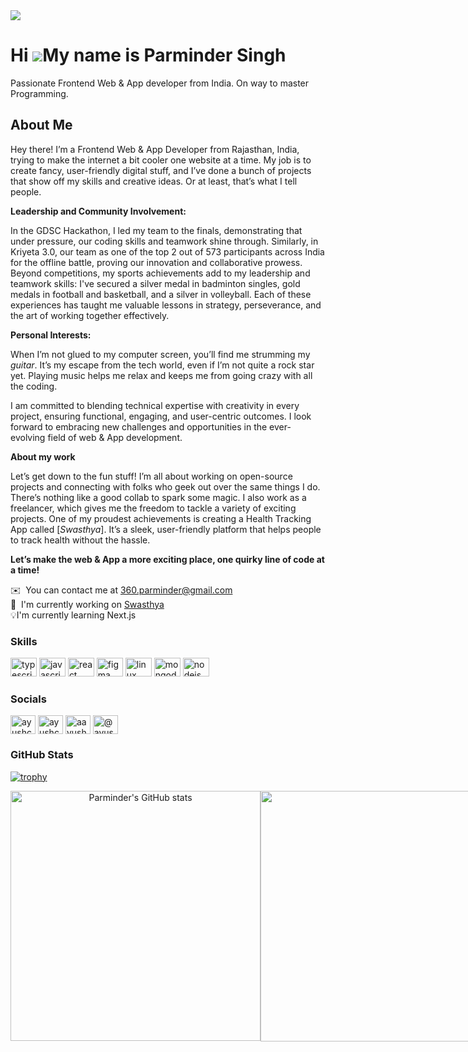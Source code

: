 
<img src="https://github.com/user-attachments/assets/007114f5-68fe-426a-addb-3e54e442ffb9" />

Hi ![](https://user-images.githubusercontent.com/18350557/176309783-0785949b-9127-417c-8b55-ab5a4333674e.gif)My name is Parminder Singh
===================================================================================================================================

Passionate Frontend Web & App developer from India. On way to master Programming.

## About Me

Hey there! I’m a Frontend Web & App Developer from Rajasthan, India, trying to make the internet a bit cooler one website at a time. My job is to create fancy, user-friendly digital stuff, and I’ve done a bunch of projects that show off my skills and creative ideas. Or at least, that’s what I tell people.

**Leadership and Community Involvement:**

In the GDSC Hackathon, I led my team to the finals, demonstrating that under pressure, our coding skills and teamwork shine through. Similarly, in Kriyeta 3.0, our team as one of the top 2 out of 573 participants across India for the offline battle, proving our innovation and collaborative prowess. Beyond competitions, my sports achievements add to my leadership and teamwork skills: I've secured a silver medal in badminton singles, gold medals in football and basketball, and a silver in volleyball. Each of these experiences has taught me valuable lessons in strategy, perseverance, and the art of working together effectively.


**Personal Interests:**

When I’m not glued to my computer screen, you’ll find me strumming my _guitar_. It’s my escape from the tech world, even if I’m not quite a rock star yet. Playing music helps me relax and keeps me from going crazy with all the coding.

I am committed to blending technical expertise with creativity in every project, ensuring functional, engaging, and user-centric outcomes. I look forward to embracing new challenges and opportunities in the ever-evolving field of web & App development.

**About my work**

Let’s get down to the fun stuff! I’m all about working on open-source projects and connecting with folks who geek out over the same things I do. There’s nothing like a good collab to spark some magic. I also work as a freelancer, which gives me the freedom to tackle a variety of exciting projects. One of my proudest achievements is creating a Health Tracking App called [_Swasthya_]. It’s a sleek, user-friendly platform that helps people to track health without the hassle.

**Let’s make the web & App a more exciting place, one quirky line of code at a time!**

 ✉️  You can contact me at [360.parminder@gmail.com](mailto:360.parminder@gmail.com)
 <br />
 🚀  I'm currently working on [Swasthya](https://github.com/360Parminder/Swasthya)
 <br />
 💡I'm currently learning Next.js
<br>

### Skills

<div align="left">
  <img src="https://cdn.jsdelivr.net/gh/devicons/devicon/icons/typescript/typescript-plain.svg" height="30" width="42" alt="typescript logo"  />
  <img src="https://cdn.jsdelivr.net/gh/devicons/devicon/icons/javascript/javascript-original.svg" height="30" width="42" alt="javascript logo"  />
  <img src="https://cdn.jsdelivr.net/gh/devicons/devicon/icons/react/react-original.svg" height="30" width="42" alt="react logo"  />
  <img src="https://cdn.jsdelivr.net/gh/devicons/devicon/icons/figma/figma-original.svg" height="30" width="42" alt="figma logo"  />
  <img src="https://cdn.jsdelivr.net/gh/devicons/devicon/icons/linux/linux-original.svg" height="30" width="42" alt="linux logo"  />
  <img src="https://cdn.jsdelivr.net/gh/devicons/devicon/icons/mongodb/mongodb-original.svg" height="30" width="42" alt="mongodb logo"  />
  <img src="https://cdn.jsdelivr.net/gh/devicons/devicon/icons/nodejs/nodejs-original.svg" height="30" width="42" alt="nodejs logo"  />
</div>

### Socials

<p align="left"> <a href="https://x.com/360parminder" target="_blank"><img align="center" src="https://raw.githubusercontent.com/rahuldkjain/github-profile-readme-generator/master/src/images/icons/Social/twitter.svg" alt="ayushchugh2006" height="30" width="40" /></a>
<a href="https://www.linkedin.com/in/parminder-singh-storm/" target="_blank"><img align="center" src="https://raw.githubusercontent.com/rahuldkjain/github-profile-readme-generator/master/src/images/icons/Social/linked-in-alt.svg" alt="ayushchugh2006" height="30" width="40" /></a>
<a href="https://www.instagram.com/360_parminder/" target="_blank"><img align="center" src="https://raw.githubusercontent.com/rahuldkjain/github-profile-readme-generator/master/src/images/icons/Social/instagram.svg" alt="aayushchugh_" height="30" width="40" /></a>
<a href="https://medium.com/@360Parminder" target="_blank"><img align="center" src="https://raw.githubusercontent.com/rahuldkjain/github-profile-readme-generator/master/src/images/icons/Social/medium.svg" alt="@ayushchugh2006" height="30" width="40" /></a></p>

### GitHub Stats

[![trophy](https://github-profile-trophy.vercel.app/?username=360Parminder)](https://github.com/ryo-ma/github-profile-trophy)

<div align="center">
  <div style="display: flex;">
    <img width="400" src="https://github-readme-stats.vercel.app/api?username=360Parminder&count_private=true&show_icons=true" alt="Parminder's GitHub stats" />
    
  <img width="401" src="https://streak-stats.demolab.com/?user=360Parminder&ring=5094F0&fire=5094F0&currStreakLabel=5094F0" />
  </div>
</div>

